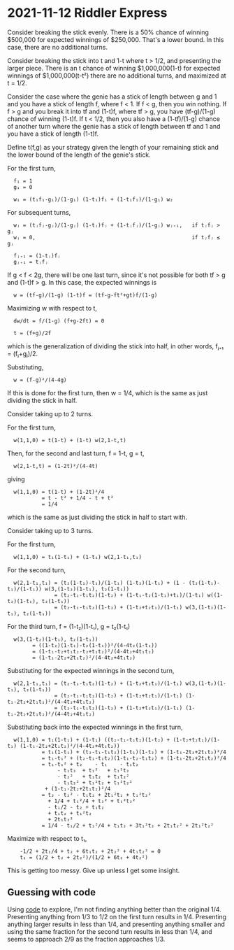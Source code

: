 2021-11-12 Riddler Express
==========================
Consider breaking the stick evenly.  There is a 50% chance of winning $500,000
for expected winnings of $250,000.  That's a lower bound.  In this case,
there are no additional turns.

Consider breaking the stick into t and 1-t where t > 1/2, and presenting the
larger piece.  There is an t chance of winning $1,000,000(1-t) for expected
winnings of $1,000,000(t-t²) there are no additional turns, and maximized
at t = 1/2.

Consider the case where the genie has a stick of length between g and 1 and
you have a stick of length f, where f < 1.  If f < g, then you win nothing.
If f > g and you break it into tf and (1-t)f, where tf > g, you have
(tf-g)/(1-g) chance of winning (1-t)f.  If t < 1/2, then you also have a
(1-tf)/(1-g) chance of another turn where the genie has a stick of length
between tf and 1 and you have a stick of length (1-t)f.

Define t(f,g) as your strategy given the length of your remaining stick and
the lower bound of the length of the genie's stick.

For the first turn,
```
  f₁ = 1
  g₁ = 0

  w₁ = (t₁f₁-g₁)/(1-g₁) (1-t₁)f₁ + (1-t₁f₁)/(1-g₁) w₂
```
For subsequent turns,
```
  wⱼ = (tⱼfⱼ-gⱼ)/(1-gⱼ) (1-tⱼ)fⱼ + (1-tⱼfⱼ)/(1-gⱼ) wⱼ₊₁,   if tⱼfⱼ > gⱼ
  wⱼ = 0,                                                  if tⱼfⱼ ≤ gⱼ

  fⱼ₊₁ = (1-tⱼ)fⱼ
  gⱼ₊₁ = tⱼfⱼ
```

If g < f < 2g, there will be one last turn, since it's not possible for both
tf > g and (1-t)f > g.  In this case, the expected winnings is
```
  w = (tf-g)/(1-g) (1-t)f = (tf-g-ft²+gt)f/(1-g)
```
Maximizing w with respect to t,
```
  dw/dt = f/(1-g) (f+g-2ft) = 0

  t = (f+g)/2f
```
which is the generalization of dividing the stick into half, in other words,
fⱼ₊₁ = (fⱼ+gⱼ)/2.

Substituting,
```
  w = (f-g)²/(4-4g)
```
If this is done for the first turn, then w = 1/4, which is the same as
just dividing the stick in half.

Consider taking up to 2 turns.

For the first turn,
```
  w(1,1,0) = t(1-t) + (1-t) w(2,1-t,t)
```
Then, for the second and last turn, f = 1-t, g = t,
```
  w(2,1-t,t) = (1-2t)²/(4-4t)
```
giving
```
  w(1,1,0) = t(1-t) + (1-2t)²/4
           = t - t² + 1/4 - t + t²
           = 1/4
```
which is the same as just dividing the stick in half to start with.

Consider taking up to 3 turns.

For the first turn,
```
  w(1,1,0) = t₁(1-t₁) + (1-t₁) w(2,1-t₁,t₁)
```
For the second turn,
```
  w(2,1-t₁,t₁) = (t₂(1-t₁)-t₁)/(1-t₁) (1-t₂)(1-t₁) + (1 - (t₂(1-t₁)-t₁)/(1-t₁)) w(3,(1-t₂)(1-t₁), t₂(1-t₁))
               = (t₂-t₁-t₁t₂)(1-t₂) + (1-t₁-t₂(1-t₁)+t₁)/(1-t₁) w((1-t₂)(1-t₁), t₂(1-t₁))
               = (t₂-t₁-t₁t₂)(1-t₂) + (1-t₂+t₂t₁)/(1-t₁) w(3,(1-t₂)(1-t₁), t₂(1-t₁))
```
For the third turn, f = (1-t₂)(1-t₁), g = t₂(1-t₁)
```
  w(3,(1-t₂)(1-t₁), t₂(1-t₁))
        = ((1-t₂)(1-t₁)-t₂(1-t₁))²/(4-4t₂(1-t₁))
        = (1-t₁-t₂+t₁t₂-t₂+t₁t₂)²/(4-4t₂+4t₁t₂)
        = (1-t₁-2t₂+2t₁t₂)²/(4-4t₂+4t₁t₂)
```
Substituting for the expected winnings in the second turn,
```
  w(2,1-t₁,t₁) = (t₂-t₁-t₁t₂)(1-t₂) + (1-t₂+t₂t₁)/(1-t₁) w(3,(1-t₂)(1-t₁), t₂(1-t₁))
               = (t₂-t₁-t₁t₂)(1-t₂) + (1-t₂+t₂t₁)/(1-t₁) (1-t₁-2t₂+2t₁t₂)²/(4-4t₂+4t₁t₂)
               = (t₂-t₁-t₁t₂)(1-t₂) + (1-t₂+t₂t₁)/(1-t₁) (1-t₁-2t₂+2t₁t₂)²/(4-4t₂+4t₁t₂)
```
Substituting back into the expected winnings in the first turn,
```
  w(1,1,0) = t₁(1-t₁) + (1-t₁) ((t₂-t₁-t₁t₂)(1-t₂) + (1-t₂+t₂t₁)/(1-t₁) (1-t₁-2t₂+2t₁t₂)²/(4-4t₂+4t₁t₂))
           = t₁(1-t₁) + (t₂-t₁-t₁t₂)(1-t₁)(1-t₂) + (1-t₁-2t₂+2t₁t₂)²/4
           = t₁-t₁² + (t₂-t₁-t₁t₂)(1-t₁-t₂-t₁t₂) + (1-t₁-2t₂+2t₁t₂)²/4
           = t₁-t₁² + t₂    - t₁    - t₁t₂
	            - t₁t₂  + t₁²   + t₁²t₂
	            - t₂²   + t₁t₂  + t₁t₂²
	            - t₁t₂² + t₁²t₂ + t₁²t₂²
		    + (1-t₁-2t₂+2t₁t₂)²/4
           = t₂ - t₂² - t₁t₂ + 2t₁²t₂ + t₁²t₂²
             + 1/4 + t₁²/4 + t₂² + t₁²t₂²
             - t₁/2 - t₂ + t₁t₂
             + t₁t₂ + t₁²t₂
             + 2t₁t₂²
           = 1/4 - t₁/2 + t₁²/4 + t₁t₂ + 3t₁²t₂ + 2t₁t₂² + 2t₁²t₂²
```
Maximize with respect to t₁,
```
    -1/2 + 2t₁/4 + t₂ + 6t₁t₂ + 2t₂² + 4t₁t₂² = 0
    t₁ = (1/2 + t₂ + 2t₂²)/(1/2 + 6t₂ + 4t₂²)
```
This is getting too messy.  Give up unless I get some insight.

Guessing with code
------------------
Using [code](20211112c.hs) to explore, I'm not finding anything better
than the original 1/4.  Presenting anything from 1/3 to 1/2 on the first
turn results in 1/4.  Presenting anything larger results in less than 1/4,
and presenting anything smaller and using the same fraction for the second
turn results in less than 1/4, and seems to approach 2/9 as the fraction
approaches 1/3.
